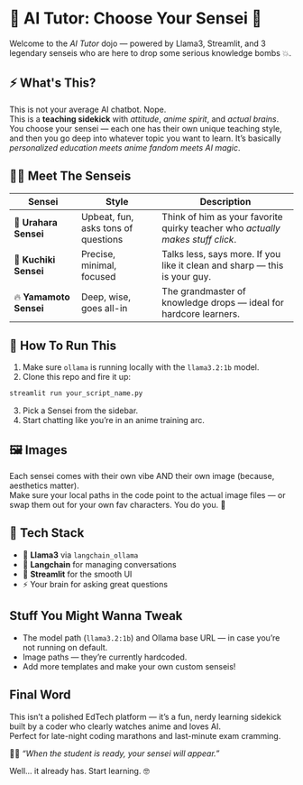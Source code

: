 
# 🧠 AI Tutor: Choose Your Sensei 🥋

Welcome to the *AI Tutor* dojo — powered by Llama3, Streamlit, and 3 legendary senseis who are here to drop some serious knowledge bombs 💥.

## ⚡ What's This?

This is not your average AI chatbot. Nope.  
This is a **teaching sidekick** with *attitude*, *anime spirit*, and *actual brains*. You choose your sensei — each one has their own unique teaching style, and then you go deep into whatever topic you want to learn. It’s basically *personalized education meets anime fandom meets AI magic*.

## 🧙‍♂️ Meet The Senseis

| Sensei | Style | Description |
|-------|-------|-------------|
| 🧢 **Urahara Sensei** | Upbeat, fun, asks tons of questions | Think of him as your favorite quirky teacher who *actually makes stuff click*. |
| 🧊 **Kuchiki Sensei** | Precise, minimal, focused | Talks less, says more. If you like it clean and sharp — this is your guy. |
| 🔥 **Yamamoto Sensei** | Deep, wise, goes all-in | The grandmaster of knowledge drops — ideal for hardcore learners. |

## 🚀 How To Run This

1. Make sure `ollama` is running locally with the `llama3.2:1b` model.  
2. Clone this repo and fire it up:

```bash
streamlit run your_script_name.py
```

3. Pick a Sensei from the sidebar.
4. Start chatting like you’re in an anime training arc.

## 🖼️ Images

Each sensei comes with their own vibe AND their own image (because, aesthetics matter).  
Make sure your local paths in the code point to the actual image files — or swap them out for your own fav characters. You do you. 🎨

## 🧩 Tech Stack

- 🦙 **Llama3** via `langchain_ollama`
- 🧠 **Langchain** for managing conversations
- 🎈 **Streamlit** for the smooth UI
- ⚡ Your brain for asking great questions

## Stuff You Might Wanna Tweak

- The model path (`llama3.2:1b`) and Ollama base URL — in case you’re not running on default.
- Image paths — they’re currently hardcoded.
- Add more templates and make your own custom senseis!

## Final Word

This isn’t a polished EdTech platform — it’s a fun, nerdy learning sidekick built by a coder who clearly watches anime and loves AI.  
Perfect for late-night coding marathons and last-minute exam cramming.

🧙‍♂️ *“When the student is ready, your sensei will appear.”*

Well... it already has. Start learning. 🤓
